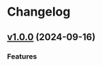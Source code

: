# Changelog

## [v1.0.0](https://github.com/FedeHide/octal-converter/releases/tag/v1.0.0) (2024-09-16)

### Features

<!-- * **add:** stat bar colors no longer stack between requests ([4b9d35d](https://github.com/FedeHide/pokemon-search/commit/4b9d35dea262d1a21f3e0cf5d520daa0ed63091b)) -->

